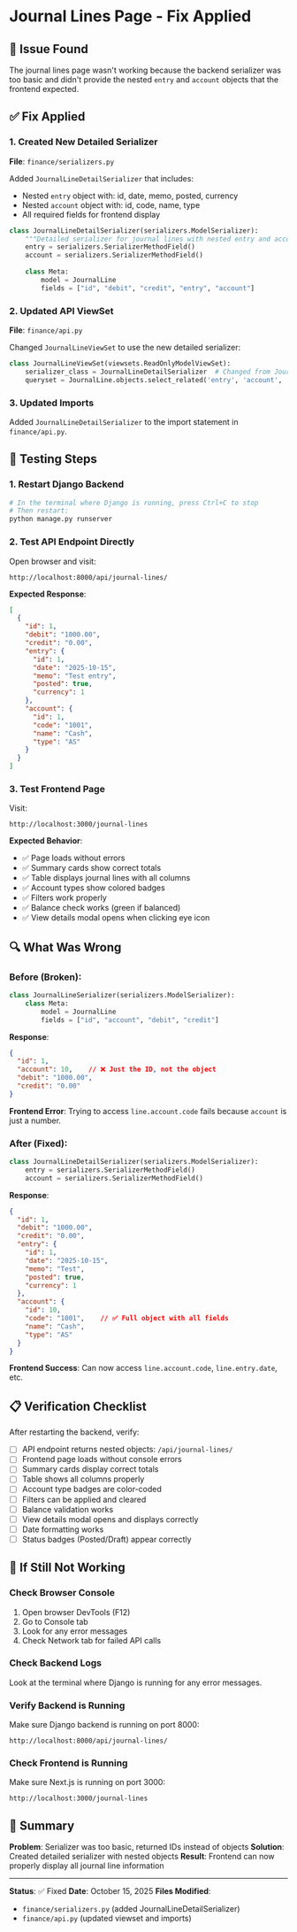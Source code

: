 # Journal Lines Page - Fix Applied

## 🐛 Issue Found
The journal lines page wasn't working because the backend serializer was too basic and didn't provide the nested `entry` and `account` objects that the frontend expected.

## ✅ Fix Applied

### 1. Created New Detailed Serializer
**File**: `finance/serializers.py`

Added `JournalLineDetailSerializer` that includes:
- Nested `entry` object with: id, date, memo, posted, currency
- Nested `account` object with: id, code, name, type
- All required fields for frontend display

```python
class JournalLineDetailSerializer(serializers.ModelSerializer):
    """Detailed serializer for journal lines with nested entry and account info"""
    entry = serializers.SerializerMethodField()
    account = serializers.SerializerMethodField()
    
    class Meta:
        model = JournalLine
        fields = ["id", "debit", "credit", "entry", "account"]
```

### 2. Updated API ViewSet
**File**: `finance/api.py`

Changed `JournalLineViewSet` to use the new detailed serializer:
```python
class JournalLineViewSet(viewsets.ReadOnlyModelViewSet):
    serializer_class = JournalLineDetailSerializer  # Changed from JournalLineSerializer
    queryset = JournalLine.objects.select_related('entry', 'account', 'entry__currency').all()
```

### 3. Updated Imports
Added `JournalLineDetailSerializer` to the import statement in `finance/api.py`.

## 🧪 Testing Steps

### 1. Restart Django Backend
```bash
# In the terminal where Django is running, press Ctrl+C to stop
# Then restart:
python manage.py runserver
```

### 2. Test API Endpoint Directly
Open browser and visit:
```
http://localhost:8000/api/journal-lines/
```

**Expected Response**:
```json
[
  {
    "id": 1,
    "debit": "1000.00",
    "credit": "0.00",
    "entry": {
      "id": 1,
      "date": "2025-10-15",
      "memo": "Test entry",
      "posted": true,
      "currency": 1
    },
    "account": {
      "id": 1,
      "code": "1001",
      "name": "Cash",
      "type": "AS"
    }
  }
]
```

### 3. Test Frontend Page
Visit:
```
http://localhost:3000/journal-lines
```

**Expected Behavior**:
- ✅ Page loads without errors
- ✅ Summary cards show correct totals
- ✅ Table displays journal lines with all columns
- ✅ Account types show colored badges
- ✅ Filters work properly
- ✅ Balance check works (green if balanced)
- ✅ View details modal opens when clicking eye icon

## 🔍 What Was Wrong

### Before (Broken):
```python
class JournalLineSerializer(serializers.ModelSerializer):
    class Meta: 
        model = JournalLine
        fields = ["id", "account", "debit", "credit"]
```

**Response**:
```json
{
  "id": 1,
  "account": 10,    // ❌ Just the ID, not the object
  "debit": "1000.00",
  "credit": "0.00"
}
```

**Frontend Error**: Trying to access `line.account.code` fails because `account` is just a number.

### After (Fixed):
```python
class JournalLineDetailSerializer(serializers.ModelSerializer):
    entry = serializers.SerializerMethodField()
    account = serializers.SerializerMethodField()
```

**Response**:
```json
{
  "id": 1,
  "debit": "1000.00",
  "credit": "0.00",
  "entry": {
    "id": 1,
    "date": "2025-10-15",
    "memo": "Test",
    "posted": true,
    "currency": 1
  },
  "account": {
    "id": 10,
    "code": "1001",    // ✅ Full object with all fields
    "name": "Cash",
    "type": "AS"
  }
}
```

**Frontend Success**: Can now access `line.account.code`, `line.entry.date`, etc.

## 📋 Verification Checklist

After restarting the backend, verify:

- [ ] API endpoint returns nested objects: `/api/journal-lines/`
- [ ] Frontend page loads without console errors
- [ ] Summary cards display correct totals
- [ ] Table shows all columns properly
- [ ] Account type badges are color-coded
- [ ] Filters can be applied and cleared
- [ ] Balance validation works
- [ ] View details modal opens and displays correctly
- [ ] Date formatting works
- [ ] Status badges (Posted/Draft) appear correctly

## 🚨 If Still Not Working

### Check Browser Console
1. Open browser DevTools (F12)
2. Go to Console tab
3. Look for any error messages
4. Check Network tab for failed API calls

### Check Backend Logs
Look at the terminal where Django is running for any error messages.

### Verify Backend is Running
Make sure Django backend is running on port 8000:
```
http://localhost:8000/api/journal-lines/
```

### Check Frontend is Running
Make sure Next.js is running on port 3000:
```
http://localhost:3000/journal-lines
```

## 📝 Summary

**Problem**: Serializer was too basic, returned IDs instead of objects
**Solution**: Created detailed serializer with nested objects
**Result**: Frontend can now properly display all journal line information

---

**Status**: ✅ Fixed
**Date**: October 15, 2025
**Files Modified**: 
- `finance/serializers.py` (added JournalLineDetailSerializer)
- `finance/api.py` (updated viewset and imports)
